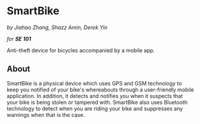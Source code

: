 SmartBike
=========

*by Jiahao Zhang, Shazz Amin, Derek Yin*

*for **SE 101***

Anti-theft device for bicycles accompanied by a mobile app.

## About
SmartBike is a physical device which uses GPS and GSM technology to keep you notified of your bike's whereabouts through a user-friendly mobile application. In addition, it detects and notifies you when it suspects that your bike is being stolen or tampered with. SmartBike also uses Bluetooth technology to detect when you are riding your bike and suppresses any warnings when that is the case.
